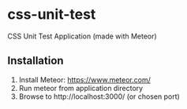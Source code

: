 css-unit-test
=============

CSS Unit Test Application (made with Meteor)

Installation
------------

  1. Install Meteor: https://www.meteor.com/
  2. Run meteor from application directory
  3. Browse to http://localhost:3000/ (or chosen port)
